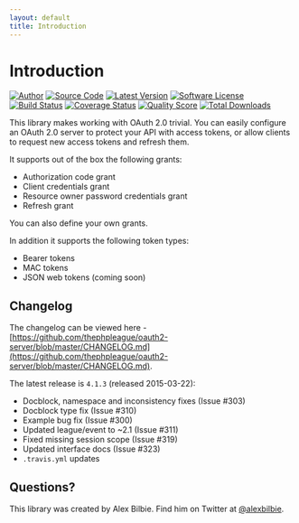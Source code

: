 ```yaml
---
layout: default
title: Introduction
---
```


# Introduction

[![Author](http://img.shields.io/badge/author-@alexbilbie-yellow.svg?style=flat-square)](https://twitter.com/alexbilbie)
[![Source Code](http://img.shields.io/badge/source-thephpleague%2Foauth2--server-blue.svg?style=flat-square)](https://github.com/thephpleague/oauth2-server)
[![Latest Version](http://img.shields.io/packagist/v/league/oauth2-server.svg?style=flat-square)](https://github.com/thephpleague/oauth2-server/releases)
[![Software License](https://img.shields.io/badge/license-MIT-brightgreen.svg?style=flat-square)](LICENSE.md)<br />
[![Build Status](https://img.shields.io/travis/thephpleague/oauth2-server/master.svg?style=flat-square)](https://travis-ci.org/thephpleague/oauth2-server)
[![Coverage Status](https://img.shields.io/scrutinizer/coverage/g/thephpleague/oauth2-server.svg?style=flat-square)](http://oauth2.thephpleague.com/master/)
[![Quality Score](https://img.shields.io/scrutinizer/g/thephpleague/oauth2-server.svg?style=flat-square)](https://scrutinizer-ci.com/g/thephpleague/oauth2-server)
[![Total Downloads](https://img.shields.io/packagist/dt/league/oauth2-server.svg?style=flat-square)](https://packagist.org/packages/league/oauth2-server)

This library makes working with OAuth 2.0 trivial. You can easily configure an OAuth 2.0 server to protect your API with access tokens, or allow clients to request new access tokens and refresh them.

It supports out of the box the following grants:

* Authorization code grant
* Client credentials grant
* Resource owner password credentials grant
* Refresh grant

You can also define your own grants.

In addition it supports the following token types:

* Bearer tokens
* MAC tokens
* JSON web tokens (coming soon)

## Changelog

The changelog can be viewed here - [https://github.com/thephpleague/oauth2-server/blob/master/CHANGELOG.md](https://github.com/thephpleague/oauth2-server/blob/master/CHANGELOG.md).

The latest release is `4.1.3` (released 2015-03-22):

* Docblock, namespace and inconsistency fixes (Issue #303)
* Docblock type fix (Issue #310)
* Example bug fix (Issue #300)
* Updated league/event to ~2.1 (Issue #311)
* Fixed missing session scope (Issue #319)
* Updated interface docs (Issue #323)
* `.travis.yml` updates

## Questions?

This library was created by Alex Bilbie. Find him on Twitter at [@alexbilbie](https://twitter.com/alexbilbie).

